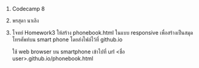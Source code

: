 1. Codecamp 8
2. พรสุดา  นาเลิง
3. โจทย์ 
Homework3
    ให้สร้าง phonebook.html ในแบบ responsive 
    เพื่อสร้างเป็นสมุดโทรศัพท์บน smart phone
    โดยส่งไฟล์ไว้ที่ github.io

    ใช้ web browser บน smartphone เข้าไปที่  url
    <ชื่อ user>.github.io/phonebook.html
